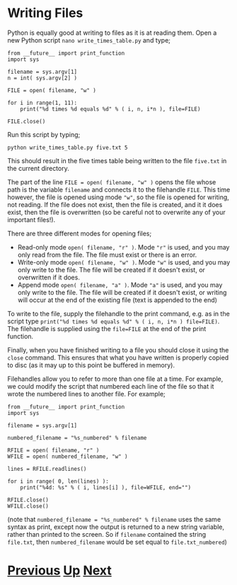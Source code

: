# Writing Files

Python is equally good at writing to files as it is at reading them. Open a new Python script `nano write_times_table.py` and type;

    from __future__ import print_function
    import sys
    
    filename = sys.argv[1]
    n = int( sys.argv[2] )
    
    FILE = open( filename, "w" )
    
    for i in range(1, 11):
        print("%d times %d equals %d" % ( i, n, i*n ), file=FILE)
    
    FILE.close()

Run this script by typing;

    python write_times_table.py five.txt 5

This should result in the five times table being written to the file `five.txt` in the current directory.

The part of the line `FILE = open( filename, "w" )` opens the file whose path is the variable `filename` and connects it to the filehandle `FILE`. This time however, the file is opened using mode `"w"`, so the file is opened for writing, not reading. If the file does not exist, then the file is created, and it it does exist, then the file is overwritten (so be careful not to overwrite any of your important files!).

There are three different modes for opening files;

* Read-only mode `open( filename, "r" )`. Mode `"r"` is used, and you may only read from the file. The file must exist or there is an error.
* Write-only mode `open( filename, "w" )`. Mode `"w"` is used, and you may only write to the file. The file will be created if it doesn't exist, or overwritten if it does.
* Append mode `open( filename, "a" )`. Mode `"a"` is used, and you may only write to the file. The file will be created if it doesn't exist, or writing will occur at the end of the existing file (text is appended to the end)

To write to the file, supply the filehandle to the print command, e.g. as in the script type `print("%d times %d equals %d" % ( i, n, i*n ) file=FILE)`. The filehandle is supplied using the `file=FILE` at the end of the print function.

Finally, when you have finished writing to a file you should close it using the `close` command. This ensures that what you have written is properly copied to disc (as it may up to this point be buffered in memory).

Filehandles allow you to refer to more than one file at a time. For example, we could modify the script that numbered each line of the file so that it wrote the numbered lines to another file. For example;

    from __future__ import print_function
    import sys
    
    filename = sys.argv[1]
    
    numbered_filename = "%s_numbered" % filename
    
    RFILE = open( filename, "r" )
    WFILE = open( numbered_filename, "w" )
    
    lines = RFILE.readlines()
    
    for i in range( 0, len(lines) ):
        print("%4d: %s" % ( i, lines[i] ), file=WFILE, end="")

    RFILE.close()
    WFILE.close()

(note that `numbered_filename = "%s_numbered" % filename` uses the same syntax as print, except now the output is returned to a new string variable, rather than printed to the screen. So if `filename` contained the string `file.txt`, then `numbered_filename` would be set equal to `file.txt_numbered`)

# [Previous](files.md) [Up](README.md) [Next](splitting.md)